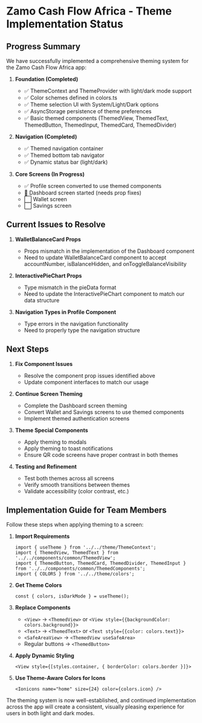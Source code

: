 # Zamo Cash Flow Africa - Theme Implementation Status

## Progress Summary

We have successfully implemented a comprehensive theming system for the Zamo Cash Flow Africa app:

1. **Foundation (Completed)**
   - ✅ ThemeContext and ThemeProvider with light/dark mode support
   - ✅ Color schemes defined in colors.ts
   - ✅ Theme selection UI with System/Light/Dark options
   - ✅ AsyncStorage persistence of theme preferences
   - ✅ Basic themed components (ThemedView, ThemedText, ThemedButton, ThemedInput, ThemedCard, ThemedDivider)

2. **Navigation (Completed)**
   - ✅ Themed navigation container
   - ✅ Themed bottom tab navigator
   - ✅ Dynamic status bar (light/dark)

3. **Core Screens (In Progress)**
   - ✅ Profile screen converted to use themed components
   - 🔄 Dashboard screen started (needs prop fixes)
   - ⬜ Wallet screen
   - ⬜ Savings screen

## Current Issues to Resolve

1. **WalletBalanceCard Props**
   - Props mismatch in the implementation of the Dashboard component
   - Need to update WalletBalanceCard component to accept accountNumber, isBalanceHidden, and onToggleBalanceVisibility

2. **InteractivePieChart Props**
   - Type mismatch in the pieData format
   - Need to update the InteractivePieChart component to match our data structure

3. **Navigation Types in Profile Component**
   - Type errors in the navigation functionality
   - Need to properly type the navigation structure

## Next Steps

1. **Fix Component Issues**
   - Resolve the component prop issues identified above
   - Update component interfaces to match our usage

2. **Continue Screen Theming**
   - Complete the Dashboard screen theming
   - Convert Wallet and Savings screens to use themed components
   - Implement themed authentication screens

3. **Theme Special Components**
   - Apply theming to modals
   - Apply theming to toast notifications
   - Ensure QR code screens have proper contrast in both themes

4. **Testing and Refinement**
   - Test both themes across all screens
   - Verify smooth transitions between themes
   - Validate accessibility (color contrast, etc.)

## Implementation Guide for Team Members

Follow these steps when applying theming to a screen:

1. **Import Requirements**
   ```tsx
   import { useTheme } from '../../theme/ThemeContext';
   import { ThemedView, ThemedText } from '../../components/common/ThemedView';
   import { ThemedButton, ThemedCard, ThemedDivider, ThemedInput } from '../../components/common/ThemedComponents';
   import { COLORS } from '../../theme/colors';
   ```

2. **Get Theme Colors**
   ```tsx
   const { colors, isDarkMode } = useTheme();
   ```

3. **Replace Components**
   - `<View>` → `<ThemedView>` or `<View style={{backgroundColor: colors.background}}>`
   - `<Text>` → `<ThemedText>` or `<Text style={{color: colors.text}}>`
   - `<SafeAreaView>` → `<ThemedView useSafeArea>`
   - Regular buttons → `<ThemedButton>`

4. **Apply Dynamic Styling**
   ```tsx
   <View style={[styles.container, { borderColor: colors.border }]}>
   ```

5. **Use Theme-Aware Colors for Icons**
   ```tsx
   <Ionicons name="home" size={24} color={colors.icon} />
   ```

The theming system is now well-established, and continued implementation across the app will create a consistent, visually pleasing experience for users in both light and dark modes. 